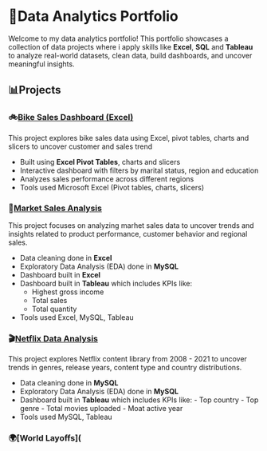 # 📂Data Analytics Portfolio
Welcome to my data analytics portfolio! This portfolio showcases a collection of data projects where i apply skills like **Excel**, **SQL** and **Tableau** to analyze real-world datasets, clean data, build dashboards, and uncover meaningful insights.

## 📊Projects

### 🚲[Bike Sales Dashboard (Excel)](https://github.com/ObehiGift/Bike_Sales)

This project explores bike sales data using Excel, pivot tables, charts and slicers to uncover customer and sales trend
- Built using **Excel Pivot Tables**, charts and slicers
- Interactive dashboard with filters by marital status, region and education
- Analyzes sales performance across different regions
- Tools used Microsoft Excel (Pivot tables, charts, slicers)

### 🛒[Market Sales Analysis](https://github.com/ObehiGift/Market_sales_2019)

This project focuses on analyzing marhet sales data to uncover trends and insights related to product performance, customer behavior and regional sales.
- Data cleaning done in **Excel**
- Exploratory Data Analysis (EDA) done in **MySQL**
- Dashboard built in **Excel**
- Dashboard built in **Tableau** which includes KPIs like:
    - Highest gross income
    - Total sales
    - Total quantity
- Tools used Excel, MySQL, Tableau

### 🎬[Netflix Data Analysis](https://github.com/ObehiGift/Netflix)

This project explores Netflix content library from 2008 - 2021 to uncover trends in genres, release years, content type and country distributions.
- Data cleaning done in **MySQL**
- Exploratory Data Analysis (EDA) done in **MySQL**
- Dashboard built in **Tableau** which includes KPIs like:
      - Top country
      - Top genre
      - Total movies uploaded
      - Moat active year
- Tools used MySQL, Tableau

### 🌍[World Layoffs](
